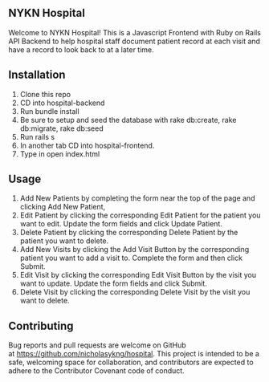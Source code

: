 ## NYKN Hospital

Welcome to NYKN Hospital! This is a Javascript Frontend with Ruby on Rails API Backend to help hospital staff document patient record at each visit and have a record to look back to at a later time.

## Installation
1. Clone this repo
2. CD into hospital-backend
3. Run bundle install
4. Be sure to setup and seed the database with rake db:create, rake db:migrate, rake db:seed
5. Run rails s
6. In another tab CD into hospital-frontend.
7. Type in open index.html

## Usage
1. Add New Patients by completing the form near the top of the page and clicking Add New Patient,
2. Edit Patient by clicking the corresponding Edit Patient for the patient you want to edit. Update the form fields and click Update Patient.
3. Delete Patient by clicking the corresponding Delete Patient by the patient you want to delete.
4. Add New Visits by clicking the Add Visit Button by the corresponding patient you want to add a visit to. Complete the form and then click Submit.
5. Edit Visit by clicking the corresponding Edit Visit Button by the visit you want to update. Update the form fields and click Submit.
6. Delete Visit by clicking the corresponding Delete Visit by the visit you want to delete.

## Contributing 
Bug reports and pull requests are welcome on GitHub at https://github.com/nicholasykng/hospital. This project is intended to be a safe, welcoming space for collaboration, and contributors are expected to adhere to the Contributor Covenant code of conduct.
